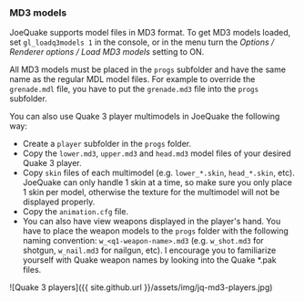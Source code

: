 ### MD3 models

JoeQuake supports model files in MD3 format. To get MD3 models loaded, set `gl_loadq3models 1` in the console, or in the menu turn the *Options / Renderer options / Load MD3 models* setting to ON.

All MD3 models must be placed in the `progs` subfolder and have the same name as the regular MDL model files. For example to override the `grenade.mdl` file, you have to put the `grenade.md3` file into the `progs` subfolder.

You can also use Quake 3 player multimodels in JoeQuake the following way:
- Create a `player` subfolder in the `progs` folder.
- Copy the `lower.md3`, `upper.md3` and `head.md3` model files of your desired Quake 3 player.
- Copy `skin` files of each multimodel (e.g. `lower_*.skin`, `head_*.skin`, etc). JoeQuake can only handle 1 skin at a time, so make sure you only place 1 skin per model, otherwise the texture for the multimodel will not be displayed properly.
- Copy the `animation.cfg` file.
- You can also have view weapons displayed in the player's hand. You have to place the weapon models to the `progs` folder with the following naming convention: `w_<q1-weapon-name>.md3` (e.g. `w_shot.md3` for shotgun, `w_nail.md3` for nailgun, etc). I encourage you to familiarize yourself with Quake weapon names by looking into the Quake *.pak files.

![Quake 3 players]({{ site.github.url }}/assets/img/jq-md3-players.jpg)